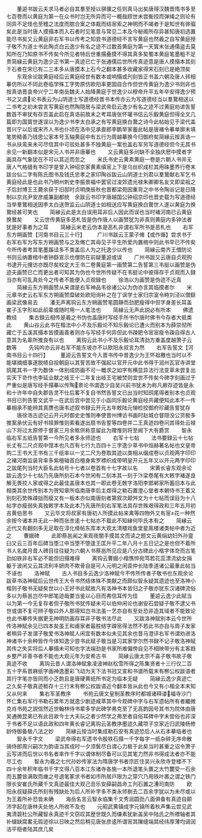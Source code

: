 <!-- { "loadSidebar": true } -->
　　董逌书跋云夫求马者必自其羣至授以骐骥之任则真马出矣唐得汉魏晋隋书多至七百卷而以黄庭为第一在众书时岂无所异而可一概哉顾世未尝衡挍而弹绳之则论有同异不足怪也至稽之法度而脗合案之体裁而结宻索之神明而不竭者于是知世有骅骝矣此是当时唐人摸搨本而入石者时见笔意与常见二本及今秘阁所存异甚知唐初选置能尽书矣又云黄庭非右军书以传考之知尝书道德经不言写黄庭也然羲之自写黄庭授子敬不为道士书此陶贞白云逸少有名之迹不过数首黄庭为第一天寳末张通儒盗去莫知所在乃知原书不传矣今所见者特后世重搨叠摸不得其真多矣蜀本黄庭笔墨粗不足贵简縁云黄庭为逸少正书第一真迹已亡于张通儒后世所传真迹意是唐人摸搨本其刻于石者在宋已有二三本多从唐摸本上石今之翻本甚多收藏家得宋石刻已是絶顶矣
　　东观余论跋黄庭经后云黄庭经世有数本或响搨或刋刻皆正书盖六朝及唐人转相摹仿所以不同此卷临学殊工字势原仿欧阳率更固自合作但世传黄庭为逸少书则非也按真诰晋哀帝兴宁二年南岳魏夫人始降黄庭于世逸少以穆帝升平五年卒安得逸少预书之又虞论书表云为山阴道士写道德经晋书本传亦云为写道德经当以羣鵞相送以二书考之初未尝言写黄庭也然陶隠居与梁武帝启云逸少有名之迹不过黄庭劝进吿誓数首不审犹有存否盖此启在真诰前故未之考耳唐张怀瓘书估云乐毅黄庭但得全文几篇即为国寳世遂误以为逸少书李太白承之有写黄庭换白鵞之诗今此帖始见于梁代盖晋兴宁以后或宋齐人书也仆顷在洛中见承直郎李鹏举家蓄此帖是唐褚令摹单廓未填笔势精善乃钱思公家本号玉轴黄庭中有五行为周越摹换今归御府矣简縁云按真诰一书从扶鸾来未可尽信其中可驳处甚多不独黄庭一案也盖右军另写道德经但今无其书余见一新翻本似是宋元人书并非唐摹也
　　又云黄庭多刓缺不全独庆厯中摸者字画具存气象犹在不可以其近而忽之
　　米氏书史云黄素黄庭一卷是六朝人书并无唐人气格缝有书印字是曾入钟绍京家黄素缜宻上下是乌丝织成栏其用硃墨界行卷末跋台仙二字有陈氏图书及钱氏忠孝之家印陶谷跋云山阴道士刘君以羣鵞献右军乞书黄庭经此是也此书乃明州刺史李振景福中罢官过浚郊遗光禄朱卿卿名友文即梁祖之子后封博王王薨余获于旧邸时贞明庚辰秋也晋都梁苑因重背之中书令陶谷记是日降制以京兆尹安彦威兼副都统　余跋云书印字唐越国公钟绍京印也晋史载为写道德经当举羣鵞相送因李太白送贺监云山阴道士如相送应写黄庭换白鵞世人遂以黄庭为换鵞经甚可笑也
　　简縁云此是太白误用耳非后人因此而误也当时褚河南已云黄庭换鵞矣
　　又云世传黄庭多恶札皆是伪作唐人以画赞犹为非真则黄庭内多钟法者犹是好事者为之耳
　　简縁云米老云伪本是恶札非谓右军所书是恶札也
　　右军东方朔画赞【河南书目云三十行】
　　广川书跋云王蒙子脩【或作循】尝求书于右军右军为写东方朔画赞与之及脩亡其母见子平生所爱内置棺中则此书早已不传矣今所传者考其笔墨蹊迳多不类盖后人为之托逸少以传也
　　简縁云南齐王僧防论书则云纳置棺中者钟繇宣示也僧防在前疑董逌或误
　　广州书跋又云唐自贞观购书逮开元捜访亦既尽矣校定大王书二卷黄庭第一画赞第二告誓第三韦挺以画赞是伪迹夫画赞已亡而更出者可知其为伪也今世所传疑不在韦挺论中彼得存于贞观而入録当亦有可乱真处今之传者不能便入贞观録也
　　徐浩以为画赞是伪迹不近真
　　简縁云东方朔画赞从来谓是右军神品韦徐诸公以为伪亦言其临摸者尔
　　米元章书史云右军东方朔画赞糜破处欧阳询补之在丁讽学士家归宗室令畤刘泾以僧繇画梁武像易去
　　潘无声离钩云东方朔画赞笔圆静而劲肥瘦得中但字身差长耳盖崔子玉字形如此前辈或随时用一人笔法也
　　简縁云无声此説必有所本
　　佛遗教经
　　集古録云相传是羲之书伪也盖唐时写经手所书尔唐时佛书今存者大抵类此
　　黄山谷云此书在楷法中小不及乐毅论不知乐毅论已遭火而别本为薛崇彻所藏亡于五溪其搨本皆摸画善者则亦与写经手何异但此书疎肥令宻宻瘦令疎自得古人意其为名辈所推良有以也
　　离钩云此书小不及乐毅论耳清劲方重盖度越萧子云数等
　　先钝吟亦云非右军不能东坡亦不以欧阳永叔言为然
　　右军告誓文【河南书目云十四行】
　　董逌云告誓文今入晋书传中昔逸少为王怀祖檄也当时以不能堪摘细事遂脱帻自投朝庭以其誓苦故不强起以官开元中此书得于润州瓦官寺讲堂鸱尾其书一字为数体一体别成防画不可一概求之如字有横显异法行法变草未尝复出实天下竒作也李延业献之岐王十二年复出岐王宅被焚则宜世不传矣今碑字刻画过于严重似是唐写经手搨摹以传陶景论书谓逸少自吴兴前书犹未为称凡厥存迹皆是永和十许年中自失郡告灵不仕后畧不复自书然告誓文已出当时知鸱尾得者别本也贞观书目已列告誓文武平一在武后宫中尝见于小函同乐毅论黄庭经共藏便知此本不一传摹相承不能辨其真赝也唐韦述叙书録云开元五年敕陆元悌检挍御府珍藏告誓犹存
　　唐徐浩古迹记云开元时御史史惟则奉使晋州博访书画时赵城仓督隠没公货极多推案承伏云有好书赎罪惟则索看遂出扇书告誓等四卷并二王真迹四卷问其得处云禄山下将过太原停于督家三月余秪供称意留此为赠惟则将至阙下大有爵赏
　　智永临右军五纸告誓第一今所见者多永师迹也
　　右军十七帖
　　法书要録云十七帖长丈有二尺贞观中馆本也凡百有七行九百四十三字逸少草书中烜赫著名帖也文皇帝购二王书大王书有三千纸率以一丈二尺为卷取其迹以类相从缀成卷以贞观两字印印之褚河南监装背率多紫檀轴首白檀身紫罗褾织成带明皇开元五年又以开元两字印印之跋尾列当时大臣名此帖号十七者以卷首有十七字故以名
　　宋黄长睿东观余论跋云逸少十七帖乃先唐所刻石本今世闲有二刻本其一刻于汴梁卷尾有大敕字褚遂良解无畏挍人家或得之此最佳盖唐本也其一即此卷无敇字洛阳李邯郸家所蓄旧本与此相类其余世传别本为贺知章所临南唐李后主煜得之勒石置澄心堂者本朝侍书王着又别刻石势殊疎拙而瘦又有一板本亦似南唐刻者第叙次颠舛文为十七帖而误目为十八帖字亦瘦弱失真独敕字本及此本乃先唐所刻右军笔法具存世殊艰得政和三年五月初吉黄伯思书
　　又云毕文将叔家有唐初人所摸此帖来禽等四物外又有宻花一种然余按今诸本并无此一种而张彦逺十七帖亦不载此不知縁何毕氏本有之
　　简縁云近代又有翻刻多无足取在淳化绛帖东库本大观太清楼戏鱼堂星鳯楼诸类帖中者为近之
　　曹娥碑
　　此即蔡邕闻之来观夜闇手摸其文而读之题文云黄绢幼妇外孙韲臼又云三百年后碑当堕江中当堕不堕逢王匡升平二年八月十五日记之是也但不着所书人名嵗月昔人碑目往往疑为六朝人书蔡邕所见应是八分古碑此小楷字体竒而古笔劲如铁非右军必不能但旧搨难得
　　离钩云曹娥小楷憔悴宛笃若花蕊漂流幼女捐躯于波闲又云其流利丰妍肉不欺骨自是可人元明之闲袁仲长陆季道诸公最重此帖当不诬也
　　洛神赋
　　古人书目多云逸少洛神赋今不传所传者子敬书也东观余论跋草书洛神赋后云世传王大令书然结体殊不类献之而颇似智永疑其遗迹也至洛神小楷则子敬书无疑矣世以小王好书此赋故凡有洛神书本皆归之子敬亦犹东汉诸碑流俗多以为蔡邕岂尽中郎笔迹哉要当鉴以心目而弗信耳传为佳
　　董逌云逸少此赋当以为第一今无复存者但子敬所书犹传疑未可以伯仲闲论也谢安石尝疑子敬不逮父书世或谓不复可辨子敬曰外人那得知岂书法虽一艺亦自有至处恐非造其域者不能致论也此书摹传失据更无神明防画存耳非子敬书法尽此
　　又跋洛神赋别本云今世所传洛神赋余见已四本矣虽王和甫家者最胜结字疎宻得法然不若此书亦自与周子发家者稍异子发谓子敬爱书洛神赋人闲宜有数本似未见其余也昔马澄评右军书谓劝进洛神诸书十余种皆作今体知逸少尝书此赋子敬当是习其家学尔然书録不记子敬洛神赋其传之失实将后人摹搨未可知也字法端劲是书家所难偏傍自见不相映带分有主客趋乡整严非善书者不能也大观元年为安希古书
　　简縁云唐太宗不喜子敬书故子敬真迹不收
　　离钩云昔人谓洛神赋象凌波神赵松雪所得之陈集贤者十三行仅二百五十字系晋麻纸字画神逸墨彩飞动为天下法书冠又宣和书谱所载末有栁公权跋语者其行字笔亦皆同而小乏韵且是唐硬黄纸所书定为临本无疑
　　简縁云逸少真迹亡之久矣子敬真迹秪存十三行末有栁公权跋语近今翻本皆从此也今又有小楷全本末知又从何来
　　集右军圣教序
　　书苑云唐文皇制圣教序时都城诸释诿福寺沙门怀仁集右军行书勒石累年方就逸少剧迹咸萃其中今观碑中字与右军遗帖所有者纎微克肖书苑之説信然近世翰林侍书辈多学此碑学弗克至了无高韵因号其书为院体由唐吴通微昆弟已有此目故今士大夫玩之者少然学之弗至者自俗耳碑中字未尝俗也非深于书者不足以语此政和四年黄长睿记离钩云圣教序墨迹久藏项子京家近归武陵杨修龄侍御备极八法之妙
　　简縁云按当时集成勒石安有真迹恐后人从石本摹临者也
　　智永千字文
　　梁武帝得右军遗书令殷铁石搨一千字每字一纸杂碎无序命散骑侍郎周兴嗣次为韵语当其成时一夕须鬓尽白谓心力极于此矣当时甚重之诏令萧子云写进而后世以书名者率作千字以谓体制尽备可以见其笔力然非书得成法者亦不能尽工也
　　智永为羲之七代孙妙传家法为隋唐学书者宗匠住吴兴永欣寺登楼不下四十余年积年临书千字文得八百本江东诸寺各施一本所退笔头置之大竹麓受一石余而五麓皆满取而瘗之号退笔冢求书者如市所居戸限为之穿穴乃用铁叶裹之谓之铁门限长安崔氏所藏千文真迹最佳大观己丑乐安薛嗣昌命工刋石置之漕司南防
　　欧阳永叔疑薛氏所刻有残缺处为后人所补字多不类永师剔去二百余字犹以为未尽或以为王着所补恐皆未确
　　海岳名言云智永临集千文秀润圆劲八面俱备有真迹自颠沛字起在唐林夫处他人所收不及也
　　元昭武黄镇成字元镇所着秋声集云尝见武夷清碧杜公所藏智永真迹千文窃叹其歴世既久而缣素犹新盖吴中陆氏之所褾轴者其补缀缺腐畧无瑕迹徐以日映之然后稍见唐张彦逺所谓宻其隟缝端其经纬厚薄均调润洁平穏者陆其庶几矣
